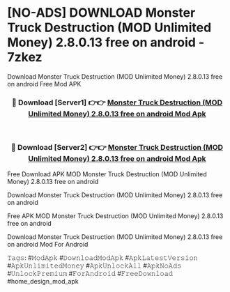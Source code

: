 # [NO-ADS] DOWNLOAD Monster Truck Destruction (MOD Unlimited Money) 2.8.0.13 free on android - 7zkez
Download Monster Truck Destruction (MOD Unlimited Money) 2.8.0.13 free on android Free Mod APK

<div align="center">
<h3>🔴 Download [Server1] 👉👉 <a href="https://apk-comot.site?title=Monster_Truck_Destruction_(MOD_Unlimited_Money)_2.8.0.13_free_on_android">Monster Truck Destruction (MOD Unlimited Money) 2.8.0.13 free on android Mod Apk</a></h3><br>

<h3>🔴 Download [Server2] 👉👉 <a href="https://apk-comot.site?title=Monster_Truck_Destruction_(MOD_Unlimited_Money)_2.8.0.13_free_on_android">Monster Truck Destruction (MOD Unlimited Money) 2.8.0.13 free on android Mod Apk</a></h3>
</div>


Free Download APK MOD Monster Truck Destruction (MOD Unlimited Money) 2.8.0.13 free on android

Download Monster Truck Destruction (MOD Unlimited Money) 2.8.0.13 free on android 

Free APK MOD Monster Truck Destruction (MOD Unlimited Money) 2.8.0.13 free on android 

Download Monster Truck Destruction (MOD Unlimited Money) 2.8.0.13 free on android Mod For Android

𝚃𝚊𝚐𝚜: #𝙼𝚘𝚍𝙰𝚙𝚔 #𝙳𝚘𝚠𝚗𝚕𝚘𝚊𝚍𝙼𝚘𝚍𝙰𝚙𝚔 #𝙰𝚙𝚔𝙻𝚊𝚝𝚎𝚜𝚝𝚅𝚎𝚛𝚜𝚒𝚘𝚗 #𝙰𝚙𝚔𝚄𝚗𝚕𝚒𝚖𝚒𝚝𝚎𝚍𝙼𝚘𝚗𝚎𝚢 #𝙰𝚙𝚔𝚄𝚗𝚕𝚘𝚌𝚔𝙰𝚕𝚕 #𝙰𝚙𝚔𝙽𝚘𝙰𝚍𝚜 #𝚄𝚗𝚕𝚘𝚌𝚔𝙿𝚛𝚎𝚖𝚒𝚞𝚖 #𝙵𝚘𝚛𝙰𝚗𝚍𝚛𝚘𝚒𝚍 #𝙵𝚛𝚎𝚎𝙳𝚘𝚠𝚗𝚕𝚘𝚊𝚍 #home_design_mod_apk